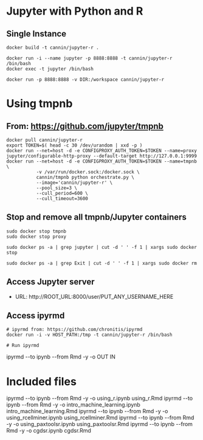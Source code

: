 # Jupyter with Python and R
## Single Instance
```
docker build -t cannin/jupyter-r .

docker run -i --name jupyter -p 8888:8888 -t cannin/jupyter-r /bin/bash
docker exec -t jupyter /bin/bash

docker run -p 8888:8888 -v DIR:/workspace cannin/jupyter-r
```

# Using tmpnb
## From: https://github.com/jupyter/tmpnb
```
docker pull cannin/jupyter-r
export TOKEN=$( head -c 30 /dev/urandom | xxd -p )
docker run --net=host -d -e CONFIGPROXY_AUTH_TOKEN=$TOKEN --name=proxy jupyter/configurable-http-proxy --default-target http://127.0.0.1:9999
docker run --net=host -d -e CONFIGPROXY_AUTH_TOKEN=$TOKEN --name=tmpnb \
           -v /var/run/docker.sock:/docker.sock \
           cannin/tmpnb python orchestrate.py \
           --image='cannin/jupyter-r' \
           --pool_size=3 \
           --cull_period=600 \
           --cull_timeout=3600        
```

## Stop and remove all tmpnb/Jupyter containers
```
sudo docker stop tmpnb
sudo docker stop proxy

sudo docker ps -a | grep jupyter | cut -d ' ' -f 1 | xargs sudo docker stop 

sudo docker ps -a | grep Exit | cut -d ' ' -f 1 | xargs sudo docker rm
```

## Access Jupyter server
* URL: http://ROOT_URL:8000/user/PUT_ANY_USERNAME_HERE

## Access ipyrmd 
```
# ipyrmd from: https://github.com/chronitis/ipyrmd
docker run -i -v HOST_PATH:/tmp -t cannin/jupyter-r /bin/bash

# Run ipyrmd
```
ipyrmd --to ipynb --from Rmd -y -o OUT IN

# Included files
ipyrmd --to ipynb --from Rmd -y -o using_r.ipynb using_r.Rmd
ipyrmd --to ipynb --from Rmd -y -o intro_machine_learning.ipynb intro_machine_learning.Rmd
ipyrmd --to ipynb --from Rmd -y -o using_rcellminer.ipynb using_rcellminer.Rmd
ipyrmd --to ipynb --from Rmd -y -o using_paxtoolsr.ipynb using_paxtoolsr.Rmd
ipyrmd --to ipynb --from Rmd -y -o cgdsr.ipynb cgdsr.Rmd
```